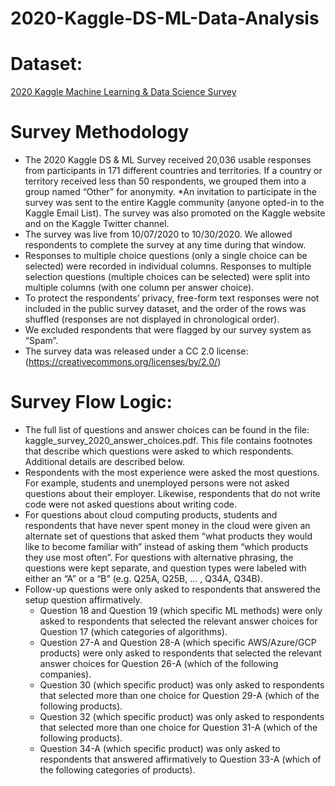 # 2020-Kaggle-DS-ML-Data-Analysis
# Dataset: 
[2020 Kaggle Machine Learning & Data Science Survey ](https://www.kaggle.com/c/kaggle-survey-2020/data)
# Survey Methodology 
* The 2020 Kaggle DS & ML Survey received 20,036 usable responses from participants in 171
different countries and territories. If a country or territory received less than 50 respondents, we
grouped them into a group named “Other” for anonymity.
*An invitation to participate in the survey was sent to the entire Kaggle community (anyone
opted-in to the Kaggle Email List). The survey was also promoted on the Kaggle website and on
the Kaggle Twitter channel.
* The survey was live from 10/07/2020 to 10/30/2020. We allowed respondents to complete the
survey at any time during that window.
* Responses to multiple choice questions (only a single choice can be selected) were recorded in
individual columns. Responses to multiple selection questions (multiple choices can be selected)
were split into multiple columns (with one column per answer choice).
* To protect the respondents’ privacy, free-form text responses were not included in the public
survey dataset, and the order of the rows was shuffled (responses are not displayed in
chronological order).
* We excluded respondents that were flagged by our survey system as “Spam”.
* The survey data was released under a CC 2.0 license:
(https://creativecommons.org/licenses/by/2.0/)
# Survey Flow Logic:
+ The full list of questions and answer choices can be found in the file:
kaggle_survey_2020_answer_choices.pdf. This file contains footnotes that describe which
questions were asked to which respondents. Additional details are described below.
+ Respondents with the most experience were asked the most questions. For example, students
and unemployed persons were not asked questions about their employer. Likewise, respondents
that do not write code were not asked questions about writing code.
+ For questions about cloud computing products, students and respondents that have never spent
money in the cloud were given an alternate set of questions that asked them “what products they
would like to become familiar with” instead of asking them “which products they use most often”.
For questions with alternative phrasing, the questions were kept separate, and question types
were labeled with either an “A” or a “B” (e.g. Q25A, Q25B, … , Q34A, Q34B).
+ Follow-up questions were only asked to respondents that answered the setup question
affirmatively.
  + Question 18 and Question 19 (which specific ML methods) were only asked to
respondents that selected the relevant answer choices for Question 17 (which categories
of algorithms).
  + Question 27-A and Question 28-A (which specific AWS/Azure/GCP products) were only
asked to respondents that selected the relevant answer choices for Question 26-A (which
of the following companies).
  + Question 30 (which specific product) was only asked to respondents that selected more
than one choice for Question 29-A (which of the following products).
  + Question 32 (which specific product) was only asked to respondents that selected more
than one choice for Question 31-A (which of the following products).
  + Question 34-A (which specific product) was only asked to respondents that answered
affirmatively to Question 33-A (which of the following categories of products).

